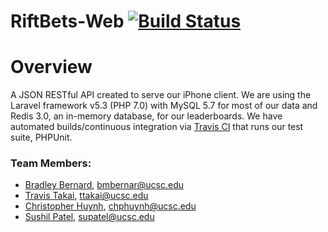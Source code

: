 # RiftBets-Web [![Build Status](https://travis-ci.com/bradbernard/RiftBets-Web.svg?token=vRwpWWwPmX6jqztpXACx&branch=master)](https://travis-ci.com/bradbernard/RiftBets-Web)

# Overview
A JSON RESTful API created to serve our iPhone client. We are using the Laravel framework v5.3 (PHP 7.0) with MySQL 5.7 for most of our data and Redis 3.0, an in-memory database, for our leaderboards. We have automated builds/continuous integration via [Travis CI](https://travis-ci.com) that runs our test suite, PHPUnit.

### Team Members:
- [Bradley Bernard](https://github.com/bradbernard/), bmbernar@ucsc.edu
- [Travis Takai](https://github.com/travistakai/), ttakai@ucsc.edu
- [Christopher Huynh](https://github.com/chphuynh/), chphuynh@ucsc.edu
- [Sushil Patel](https://github.com/sp1395/), supatel@ucsc.edu
